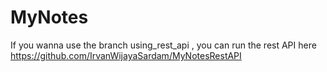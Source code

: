 # MyNotes

If you wanna use the branch using_rest_api , you can run the rest API here https://github.com/IrvanWijayaSardam/MyNotesRestAPI
